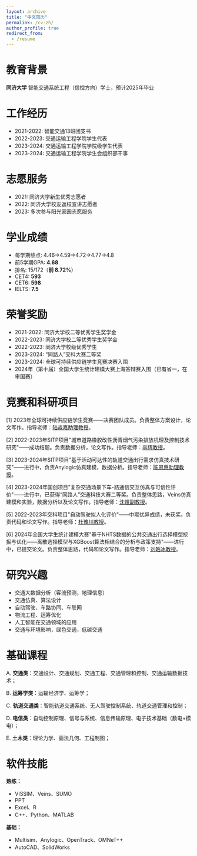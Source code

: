```yaml
---
layout: archive
title: "中文简历"
permalink: /cv-zh/
author_profile: true
redirect_from:
  - /resume
---
```




教育背景
======
**同济大学** 智能交通系统工程（信控方向）学士，预计2025年毕业

工作经历
======
* 2021-2022: 智能交通13班团支书
* 2022-2023: 交通运输工程学院学生代表
* 2023-2024: 交通运输工程学院学院级学生代表
* 2023-2024: 交通运输工程学院学生会组织部干事

志愿服务
======
* 2021: 同济大学新生优秀志愿者
* 2022: 同济大学校友返校宣讲志愿者
* 2023: 多次参与阳光家园志愿服务


学业成绩
======
* 每学期绩点: 4.46->4.59->4.72->4.77->4.8
* 前5学期GPA: **4.68**
* 排名: 15/172（**前 8.72%**）
* CET4: **593**
* CET6: **598**
* IELTS: **7.5**

荣誉奖励
======
* 2021-2022: 同济大学校二等优秀学生奖学金
* 2022-2023: 同济大学校二等优秀学生奖学金
* 2022-2023: 同济大学校级优秀学生
* 2023-2024: “同路人”交科大赛二等奖
* 2023-2024: 全球可持续供应链学生竞赛决赛入围
* 2024年（第十届）全国大学生统计建模大赛上海答辩赛入围（已有省一，在审国赛）

竞赛和科研项目
======
[1] 2023年全球可持续供应链学生竞赛——决赛团队成员。负责整体方案设计，论文写作。指导老师：[陆淼嘉助理教授](https://tjjt.tongji.edu.cn/szdw1/jsml2/ysglgcx1/lmj.htm)。 

[2] 2022-2023年SITP项目"城市道路橡胶改性沥青烟气污染排放机理及控制技术研究"——成功结题。负责数据分析，论文写作。指导老师：[李辉教授](https://cst.tongji.edu.cn/cyfc/xsdtr.htm)。 

[3] 2023-2024年SITP项目"基于活动可达性的轨道交通出行需求仿真技术研究"——进行中，负责Anylogic仿真建模，数据分析。指导老师：[陈恩惠助理教授](https://tjjt.tongji.edu.cn/info/2970/10190.htm)。

[4] 2023-2024年国创项目"复杂交通场景下车-路通信交互仿真与可信性评价"——进行中，已获得“同路人”交通科技大赛二等奖。负责整体思路，Veins仿真建模和实验，数据分析以及论文写作。指导老师：[沈煜副教授](http://steps.group/pd.jsp?id=3)。

[5] 2022-2023年交科项目"自动驾驶拟人化评价"——中期优异成绩，未获奖。负责代码和论文写作。指导老师：[杜豫川教授](http://steps.group/pd.jsp?id=1&fromColId=0#_pp=0_489_1)。

[6] 2024年全国大学生统计建模大赛"基于NHTS数据的公共交通出行选择模型挖掘与优化——离散选择模型与XGBoost算法相结合的分析与政策支持"——进行中，已提交论文。负责整体思路，代码和论文写作。指导老师：[刘皓冰教授](https://tjjt.tongji.edu.cn/szdw1/jsml2/jtgcx1/lhb.htm)。

  
研究兴趣
======

* 交通大数据分析（客流预测，地理信息）
* 交通仿真、算法设计
* 自动驾驶、车路协同、车联网
* 物流工程、运筹优化
* 人工智能在交通领域的应用
* 交通与环境影响，绿色交通，低碳交通


基础课程
======
A.	**交通类**：交通设计、交通规划、交通工程、交通管理和控制、交通运输数据技术； 

B.	**运筹学类**：运输经济学、运筹学；

C.	**轨道交通类**：智能轨道交通系统、无人驾驶控制系统、轨道交通管理和控制；

D.	**电信类**：自动控制原理、信号与系统、信息传输原理、电子技术基础（数电+模电）；

E.	**土木类**：理论力学、画法几何、工程制图；

软件技能
======
**熟练：**
- VISSIM、Veins、SUMO
- PPT
- Excel、R
- C++、Python、MATLAB

**基础：**
- Multisim、Anylogic、OpenTrack、OMNeT++
- AutoCAD、SolidWorks